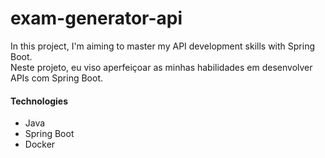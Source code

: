 # exam-generator-api

In this project, I'm aiming to master my API development skills with Spring Boot.<br>
Neste projeto, eu viso aperfeiçoar as minhas habilidades em desenvolver APIs com Spring Boot.

#### Technologies

- Java
- Spring Boot
- Docker

